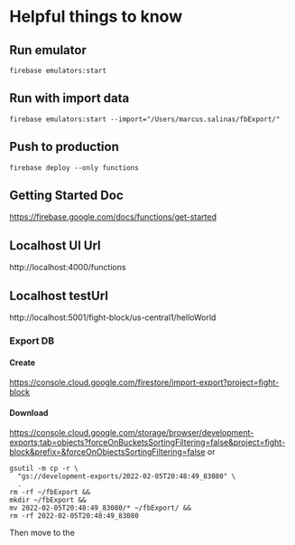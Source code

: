 # Helpful things to know

## Run emulator 
```shell
firebase emulators:start
```

## Run with import data
```shell
firebase emulators:start --import="/Users/marcus.salinas/fbExport/"
```

## Push to production
```shell
firebase deploy --only functions
```

## Getting Started Doc
https://firebase.google.com/docs/functions/get-started

## Localhost UI Url
http://localhost:4000/functions 

## Localhost testUrl
http://localhost:5001/fight-block/us-central1/helloWorld

### Export DB
#### Create
https://console.cloud.google.com/firestore/import-export?project=fight-block

#### Download
https://console.cloud.google.com/storage/browser/development-exports;tab=objects?forceOnBucketsSortingFiltering=false&project=fight-block&prefix=&forceOnObjectsSortingFiltering=false
or
```shell
gsutil -m cp -r \
  "gs://development-exports/2022-02-05T20:48:49_83080" \
  .
rm -rf ~/fbExport && 
mkdir ~/fbExport && 
mv 2022-02-05T20:48:49_83080/* ~/fbExport/ && 
rm -rf 2022-02-05T20:48:49_83080
```

Then move to the 
